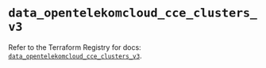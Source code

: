 # `data_opentelekomcloud_cce_clusters_v3`

Refer to the Terraform Registry for docs: [`data_opentelekomcloud_cce_clusters_v3`](https://registry.terraform.io/providers/opentelekomcloud/opentelekomcloud/1.36.42/docs/data-sources/cce_clusters_v3).
